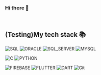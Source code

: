 ### Hi there 👋

<!--
**mike-bskim/mike-bskim** is a ✨ _special_ ✨ repository because its `README.md` (this file) appears on your GitHub profile.

Here are some ideas to get you started:

- 🔭 I’m currently working on ...
- 🌱 I’m currently learning ...
- 👯 I’m looking to collaborate on ...
- 🤔 I’m looking for help with ...
- 💬 Ask me about ...
- 📫 How to reach me: ...
- 😄 Pronouns: ...
- ⚡ Fun fact: ...
-->

<br />
<h2> (Testing)My tech stack 📚 </h2>

![SQL](https://img.shields.io/badge/-SQL-F05032?style=for-the-badge&logo=SQL&logoColor=#A8B9CC)
![ORACLE](https://img.shields.io/badge/-ORACLE-F05032?style=for-the-badge&logo=ORACLE&logoColor=#A8B9CC)
![SQL_SERVER](https://img.shields.io/badge/-SQL_Server-273A60?style=for-the-badge&logo=microsoftsqlserver&logoColor=#CC0000)
![MYSQL](https://img.shields.io/badge/-My_SQL-000000?style=for-the-badge&logo=mysql&logoColor=#CC0000)

![C](https://img.shields.io/badge/-C-007ACC?style=for-the-badge&logo=C)
![PYTHON](https://img.shields.io/badge/-PYTHON-007ACC?style=for-the-badge&logo=PYTHON)


![FIREBASE](https://img.shields.io/badge/-FIREBASE-FFCA28?style=for-the-badge&logo=FIREBASE&logoColor=000000&labelColor=%23F7DF1C&color=%23FFCE5A)
![FLUTTER](https://img.shields.io/badge/-flutter-007ACC?style=for-the-badge&logo=flutter&logoColor=white)
![DART](https://img.shields.io/badge/-Dart-222222?style=for-the-badge&logo=dart)
![Git](https://img.shields.io/badge/-Git-F05032?style=for-the-badge&logo=git&logoColor=ffffff)

<br/>
